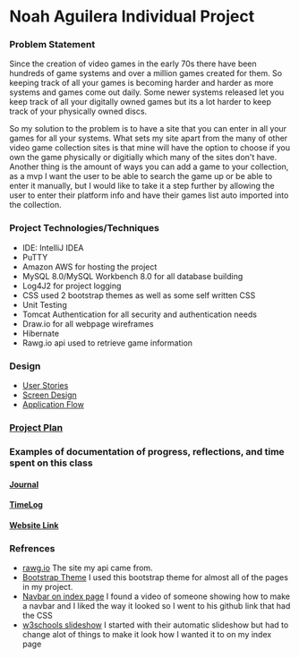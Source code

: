 # Noah Aguilera Individual Project


### Problem Statement

Since the creation of video games in the early 70s there have been hundreds of game systems and over a million games created for them. So keeping track of all your games is becoming harder and harder as more systems and games come out daily. Some newer systems released let you keep track of all your digitally owned games but its a lot harder to keep track of your physically owned discs.

So my solution to the problem is to have a site that you can enter in all your games for all your systems. What sets my site apart from the many of other video game collection sites is that mine will have the option to choose if you own the game physically or digitially which many of the sites don't have. Another thing is the amount of ways you can add a game to your collection, as a mvp I want the user to be able to search the game up or be able to enter it manually, but I would like to take it a step further by allowing the user to enter their platform info and have their games list auto imported into the collection.
### Project Technologies/Techniques
* IDE: IntelliJ IDEA
* PuTTY
* Amazon AWS for hosting the project
* MySQL 8.0/MySQL Workbench 8.0 for all database building
* Log4J2 for project logging
* CSS used 2 bootstrap themes as well as some self written CSS
* Unit Testing
* Tomcat Authentication for all security and authentication needs
* Draw.io for all webpage wireframes
* Hibernate
* Rawg.io api used to retrieve game information


### Design
* [User Stories](DesignDocuments/UserStories.md)
* [Screen Design](DesignDocuments/ScreenDesign.md)
* [Application Flow](DesignDocuments/ApplicationFlow.md)


### [Project Plan](ProjectPlan.md)

### Examples of documentation of progress, reflections, and time spent on this class

#### [Journal](journal.md)
#### [TimeLog](timelog.md)

#### [Website Link](http://18.219.146.1:8080/VideoGameCollectionTracker/)

### Refrences

* [rawg.io](https://rawg.io/) The site my api came from.
* [Bootstrap Theme](https://startbootstrap.com/theme/sb-admin-2) I used this bootstrap theme for almost all of the pages in my project.
* [Navbar on index page](https://github.com/wilsmex/edu/blob/master/navbar-responsive/navbar.css) I found a video of someone showing how to make a navbar and I liked the way it looked so I went to his github link that had the CSS
* [w3schools slideshow](https://www.w3schools.com/howto/howto_js_slideshow.asp) I started with their automatic slideshow but had to change alot of things to make it look how I wanted it to on my index page

